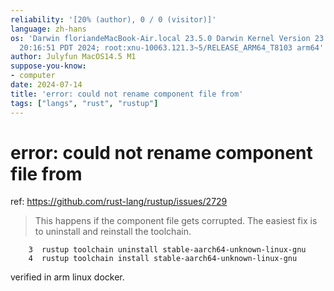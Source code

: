 ```yaml
---
reliability: '[20% (author), 0 / 0 (visitor)]'
language: zh-hans
os: 'Darwin floriandeMacBook-Air.local 23.5.0 Darwin Kernel Version 23.5.0: Wed May  1
  20:16:51 PDT 2024; root:xnu-10063.121.3~5/RELEASE_ARM64_T8103 arm64'
author: Julyfun MacOS14.5 M1
suppose-you-know:
- computer
date: 2024-07-14
title: 'error: could not rename component file from'
tags: ["langs", "rust", "rustup"]
---
```

# error: could not rename component file from

ref: https://github.com/rust-lang/rustup/issues/2729

> This happens if the component file gets corrupted. The easiest fix is to uninstall and reinstall the toolchain.

```
    3  rustup toolchain uninstall stable-aarch64-unknown-linux-gnu
    4  rustup toolchain install stable-aarch64-unknown-linux-gnu
```

verified in arm linux docker.

